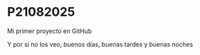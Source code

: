 # P21082025

Mi primer proyecto en GitHub

Y por si no los veo, buenos días, buenas tardes y buenas noches

